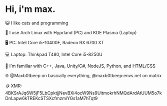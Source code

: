 # Hi, i'm max.

😺 I like cats and programming

🐧 I use Arch Linux with Hyprland (PC) and KDE Plasma (Laptop)

🖥️ PC: Intel Core i5-10400F, Radeon RX 6700 XT 

💻 Laptop: Thinkpad T480, Intel Core i5-8250U

💾 I'm familiar with C++, Java, Unity/C#, NodeJS, Python, and HTML/CSS

🌐 @Maxb0tbeep on basically everything, @maxb0tbeep:envs.net on matrix

🪙 XMR: 4BKSrAJq6W5jF5LbCpktjjNevBXi4ocW9Ns9UitmokrhNMQdArdAtUUM5o7kDnLapw6kTREKcSTSXcfmzmiYGs1aM7hTqt9

